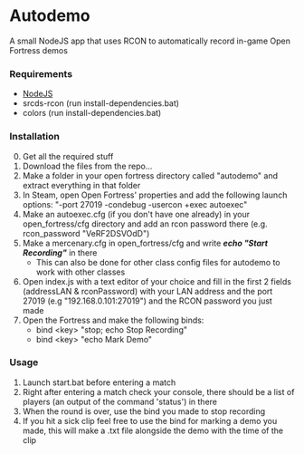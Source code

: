 # Autodemo
A small NodeJS app that uses RCON to automatically record in-game Open Fortress demos

### Requirements
- [NodeJS](https://nodejs.org/en)
- srcds-rcon (run install-dependencies.bat)
- colors (run install-dependencies.bat)

### Installation
0. Get all the required stuff
1. Download the files from the repo...
2. Make a folder in your open fortress directory called "autodemo" and extract everything in that folder
3. In Steam, open Open Fortress' properties and add the following launch options: "-port 27019 -condebug -usercon +exec autoexec"
4. Make an autoexec.cfg (if you don't have one already) in your open_fortress/cfg directory and add an rcon password there (e.g. rcon_password "VeRF2DSVOdD")
5. Make a mercenary.cfg in open_fortress/cfg and write ***echo "Start Recording"*** in there
	- This can also be done for other class config files for autodemo to work with other classes
6. Open index.js with a text editor of your choice and fill in the first 2 fields (addressLAN & rconPassword) with your LAN address and the port 27019 (e.g "192.168.0.101:27019") and the RCON password you just made
7. Open the Fortress and make the following binds:
	- bind \<key\> "stop; echo Stop Recording"
	- bind \<key\> "echo Mark Demo"

### Usage
1. Launch start.bat before entering a match
2. Right after entering a match check your console, there should be a list of players (an output of the command 'status') in there
3. When the round is over, use the bind you made to stop recording
4. If you hit a sick clip feel free to use the bind for marking a demo you made, this will make a .txt file alongside the demo with the time of the clip
